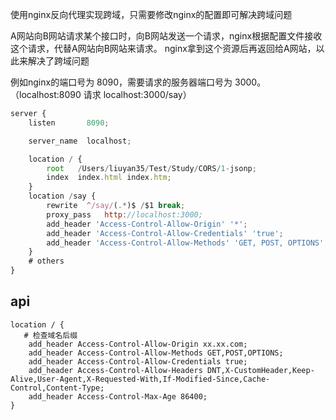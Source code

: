 使用nginx反向代理实现跨域，只需要修改nginx的配置即可解决跨域问题

A网站向B网站请求某个接口时，向B网站发送一个请求，nginx根据配置文件接收这个请求，代替A网站向B网站来请求。 nginx拿到这个资源后再返回给A网站，以此来解决了跨域问题


例如nginx的端口号为 8090，需要请求的服务器端口号为 3000。（localhost:8090 请求 localhost:3000/say）

```js
server {
    listen       8090;

    server_name  localhost;

    location / {
        root   /Users/liuyan35/Test/Study/CORS/1-jsonp;
        index  index.html index.htm;
    }
    location /say {
        rewrite  ^/say/(.*)$ /$1 break;
        proxy_pass   http://localhost:3000;
        add_header 'Access-Control-Allow-Origin' '*';
        add_header 'Access-Control-Allow-Credentials' 'true';
        add_header 'Access-Control-Allow-Methods' 'GET, POST, OPTIONS';
    }
    # others
}
```

## api
```shell
location / {
   # 检查域名后缀
    add_header Access-Control-Allow-Origin xx.xx.com;
    add_header Access-Control-Allow-Methods GET,POST,OPTIONS;
    add_header Access-Control-Allow-Credentials true;
    add_header Access-Control-Allow-Headers DNT,X-CustomHeader,Keep-Alive,User-Agent,X-Requested-With,If-Modified-Since,Cache-Control,Content-Type;
    add_header Access-Control-Max-Age 86400;
}
```